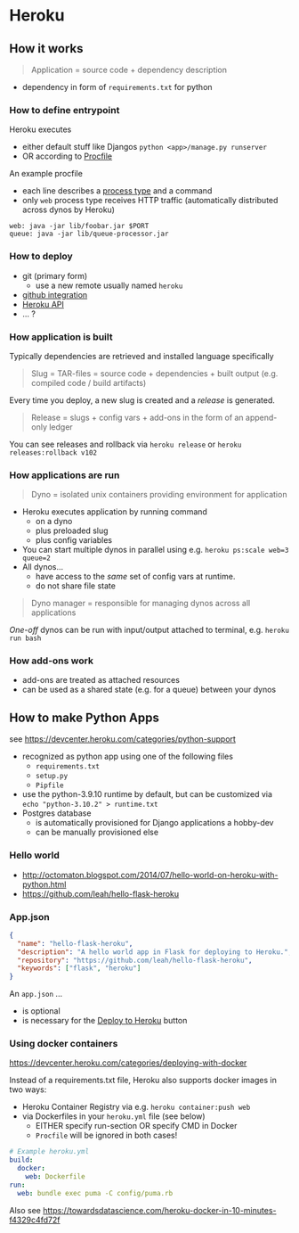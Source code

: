 # Heroku

## How it works

> Application = source code + dependency description

- dependency in form of `requirements.txt` for python

### How to define entrypoint

Heroku executes

- either default stuff like Djangos `python <app>/manage.py runserver`
- OR according to [Procfile](https://devcenter.heroku.com/articles/procfile)

An example procfile

- each line describes a [process type](https://devcenter.heroku.com/articles/process-model) and a command
- only `web` process type receives HTTP traffic (automatically distributed across dynos by Heroku)

```
web: java -jar lib/foobar.jar $PORT 
queue: java -jar lib/queue-processor.jar
```

### How to deploy

- git (primary form)
  - use a new remote usually named `heroku`
- [github integration](https://devcenter.heroku.com/articles/github-integration)
- [Heroku API](https://devcenter.heroku.com/articles/build-and-release-using-the-api)
- ... ?

### How application is built

Typically dependencies are retrieved and installed language specifically

> Slug = TAR-files = source code + dependencies + built output (e.g. compiled code / build artifacts) 

Every time you deploy, a new slug is created and a *release* is generated.

> Release = slugs + config vars + add-ons in the form of an append-only ledger

You can see releases and rollback via `heroku release` or `heroku releases:rollback v102`

### How applications are run

> Dyno = isolated unix containers providing environment for application

- Heroku executes application by running command
  - on a dyno
  - plus preloaded slug
  - plus config variables
- You can start multiple dynos in parallel using e.g. `heroku ps:scale web=3 queue=2`
- All dynos...
  - have access to the *same* set of config vars at runtime. 
  - do not share file state


> Dyno manager = responsible for managing dynos across all applications

*One-off* dynos can be run with input/output attached to terminal, e.g. `heroku run bash`

### How add-ons work

- add-ons are treated as attached resources
- can be used as a shared state (e.g. for a queue) between your dynos

## How to make Python Apps

see https://devcenter.heroku.com/categories/python-support

- recognized as python app using one of the following files
  - `requirements.txt`
  - `setup.py`
  - `Pipfile`
- use the python-3.9.10 runtime by default, but can be customized via  `echo "python-3.10.2" > runtime.txt` 
- Postgres database
  - is automatically provisioned for Django applications a hobby-dev 
  - can be manually provisioned else

### Hello world 

- http://octomaton.blogspot.com/2014/07/hello-world-on-heroku-with-python.html
- https://github.com/leah/hello-flask-heroku

### App.json

```json
{
  "name": "hello-flask-heroku",
  "description": "A hello world app in Flask for deploying to Heroku.",
  "repository": "https://github.com/leah/hello-flask-heroku",
  "keywords": ["flask", "heroku"]
}
```

An `app.json` ...

- is optional
- is necessary for the [Deploy to Heroku](https://devcenter.heroku.com/articles/heroku-button) button

### Using docker containers

https://devcenter.heroku.com/categories/deploying-with-docker

Instead of a requirements.txt file, Heroku also supports docker images in two ways:

- Heroku Container Registry via e.g. `heroku container:push web`
- via Dockerfiles in your `heroku.yml`  file (see below)
  - EITHER specify run-section OR specify CMD in Docker
  - `Procfile`  will be ignored in both cases!


```yaml
# Example heroku.yml
build:
  docker:
    web: Dockerfile
run:
  web: bundle exec puma -C config/puma.rb
```

Also see https://towardsdatascience.com/heroku-docker-in-10-minutes-f4329c4fd72f
